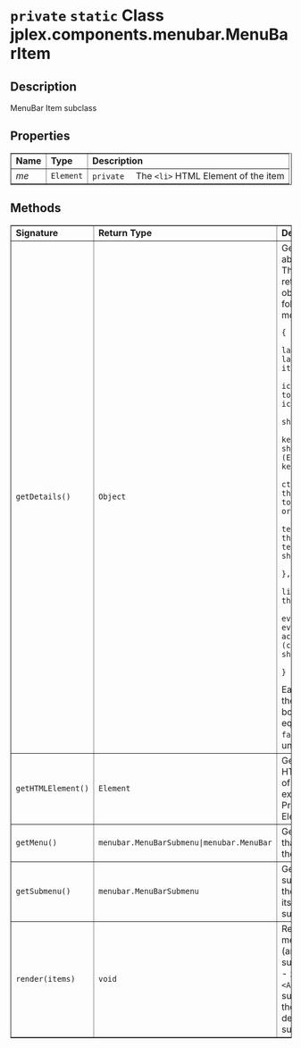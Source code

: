 # `private` `static` Class **jplex.components.menubar.MenuBarItem** #

## Description ##
MenuBar Item subclass




## Properties ##
<table cellpadding='5' border='1' cellspacing='0'>
<tr><td> <b>Name</b> </td><td> <b>Type</b> </td><td> <b>Description</b> </td></tr>
<tr><td> <i>me</i> </td><td> <code>Element</code> </td><td> <code>private  </code>  The <code>&lt;li&gt;</code> HTML Element of the item</td></tr>

</table>



## Methods ##
<table cellpadding='5' border='1' cellspacing='0'>
<tr><td> <b>Signature</b> </td><td> <b>Return Type</b> </td><td> <b>Description</b> </td></tr>
<tr><td> <code>getDetails()</code> </td><td> <code>Object</code> </td><td> Get details about the item. The method returns an object following this model:<br>
<pre><code>{<br>
label: the label of the item,<br>
icon: the path to the 16x16 icon,<br>
shortcut: {<br>
key: Key shortcut (Event.Key.&lt;a key&gt;),<br>
ctrl: Requires the ctrl key to be pressed or not,<br>
text: label of the helper text for the shortcut<br>
},<br>
link: link for the item,<br>
event: custom event on item activation (click or shortcut)<br>
}</code></pre>
Each field of the object is boolean equivalent to <code>false</code> if undefined.<br /> </td></tr>
<tr><td> <code>getHTMLElement()</code> </td><td> <code>Element</code> </td><td> Get the <code>&lt;li&gt;</code> HTMLElement of the item, extended by Prototype's Element.extend<br /> </td></tr>
<tr><td> <code>getMenu()</code> </td><td> <code>menubar.MenuBarSubmenu|menubar.MenuBar</code> </td><td> Get the menu that contains the item<br /> </td></tr>
<tr><td> <code>getSubmenu()</code> </td><td> <code>menubar.MenuBarSubmenu</code> </td><td> Get the submenu of the item (not its containing submenu)<br /> </td></tr>
<tr><td> <code>render(items)</code> </td><td> <code>void</code> </td><td> Renders the menu item (and creates all submenus)<br />  - <code>items &lt;Array&gt;</code> The sub-items of the item, defining its submenu<br /></td></tr>

</table>
